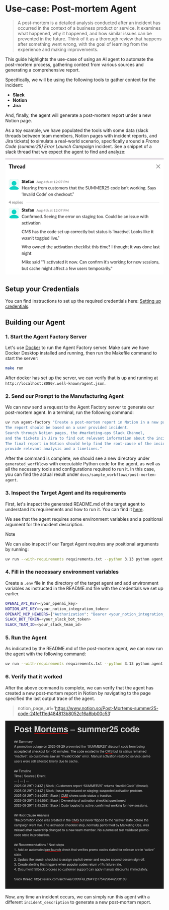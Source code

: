 # Use-case: Post-mortem Agent

> A post-mortem is a detailed analysis conducted after an incident has occurred in the context of a business product or service.
> It examines what happened, why it happened, and how similar issues can be prevented in the future.
> Think of it as a thorough review that happens after something went wrong, with the goal of learning from the experience and making improvements.

This guide highlights the use-case of using an AI agent to automate the post-mortem process, gathering context from various sources and generating a comprehensive report.

Specifically, we will be using the following tools to gather context for the incident:
- **Slack**
- **Notion**
- **Jira**

And, finally, the agent will generate a post-mortem report under a new Notion page.

As a toy example, we have populated the tools with some data (slack threads between team members, Notion pages with incident reports, and Jira tickets) to simulate a real-world scenario, specifically around a _Promo Code (summer25) Error Launch Campaign_ incident. See a snippet of a slack thread that we expect the agent to find and analyze:

![post-mortem-slack-thread.png](post-mortem-slack-thread.png)

## Setup your Credentials

You can find instructions to set up the required credentials here: [Setting up credentials](../user-guide/mcp-credentials.md).

## Building our Agent

### 1. Start the Agent Factory Server

Let's use [Docker](https://www.docker.com/products/docker-desktop) to run the Agent Factory server. Make sure we have Docker Desktop installed and running, then run the Makefile command to start the server:

```bash
make run
```

After docker has set up the server, we can verify that is up and running at `http://localhost:8080/.well-known/agent.json`.

### 2. Send our Prompt to the Manufacturing Agent

We can now send a request to the Agent Factory server to generate our post-mortem agent. In a terminal, run the following command:

```bash
uv run agent-factory "Create a post-mortem report in Notion in a new page post.
The report should be based on a user provided incident.
Search through Notion pages, the #marketing-ops Slack Channel,
and the tickets in Jira to find out relevant information about the incident.
The final report in Notion should help find the root-cause of the incident and
provide relevant analysis and a timelines."
```

After the command is complete, we should see a new directory under `generated_worfklows` with executable Python code for the agent, as well as all the necessary tools and configurations required to run it. In this case, you can find the actual result under `docs/sample_workflows/post-mortem-agent`.

### 3. Inspect the Target Agent and its requirements

First, let's inspect the generated README.md of the target agent to understand its requirements and how to run it. You can find it [here](../sample_workflows/post-mortem-agent/README.md).

We see that the agent requires some environment variables and a positional argument for the incident description.

> [!NOTE]
> We can also inspect if our Target Agent requires any positional arguments by running:
> ```bash
> uv run --with-requirements requirements.txt --python 3.13 python agent.py --help
> ```


### 4. Fill in the necessary environment variables

Create a `.env` file in the directory of the target agent and add environment variables as instructed in the README.md file with the credentials we set up earlier.

```bash
OPENAI_API_KEY=<your_openai_key>
NOTION_API_KEY=<your_notion_integration_token>
OPENAPI_MCP_HEADERS={"Authorization": "Bearer <your_notion_integration_token>", "Notion-Version": "2022-06-28" }
SLACK_BOT_TOKEN=<your_slack_bot_token>
SLACK_TEAM_ID=<your_slack_team_id>
```

### 5. Run the Agent

As indicated by the README.md of the post-mortem agent, we can now run the agent with the following command:

```bash
uv run --with-requirements requirements.txt --python 3.13 python agent.py --incident_description "Summer25 code"
```

### 6. Verify that it worked

After the above command is complete, we can verify that the agent has created a new post-mortem report in Notion by navigating to the page specified the last output trace of the agent.

> notion_page_url='https://www.notion.so/Post-Mortems-summer25-code-24fe111ed484813b8052c16a8bb00c53'

![img.png](post-mortem-generated-notion-page.png)

Now, any time an incident occurs, we can simply run this agent with a different `incident_description` to generate a new post-mortem report.
